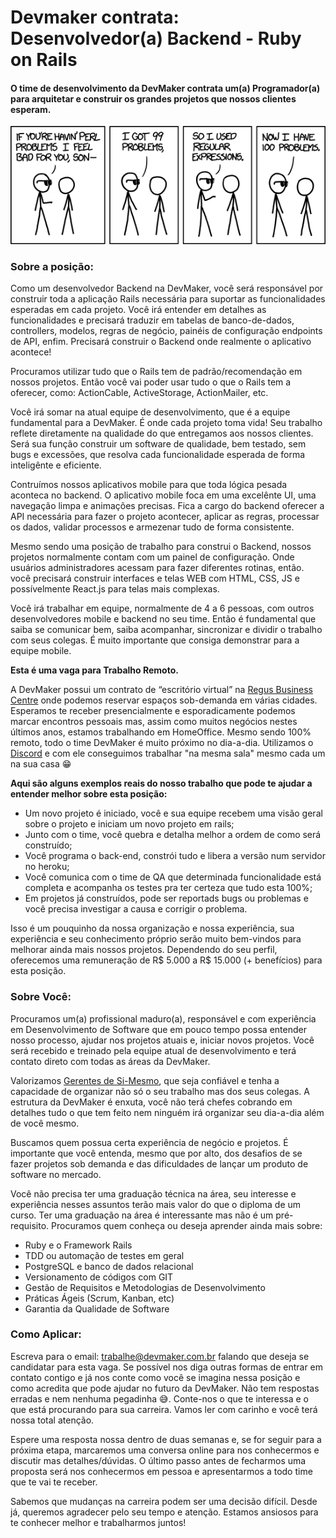 # Devmaker contrata: Desenvolvedor(a) Backend - Ruby on Rails

#### O time de desenvolvimento da DevMaker contrata um(a) Programador(a) para arquitetar e construir os grandes projetos que nossos clientes esperam.

![cover](../assets/dev_job_post_cover.png)

### Sobre a posição:

Como um desenvolvedor Backend na DevMaker, você será responsável por construir toda a aplicação Rails necessária para suportar as funcionalidades esperadas em cada projeto.
Você irá entender em detalhes as funcionalidades e precisará traduzir em tabelas de banco-de-dados, controllers, modelos, regras de negócio, painéis de configuração endpoints de API, enfim.
Precisará construir o Backend onde realmente o aplicativo acontece!

Procuramos utilizar tudo que o Rails tem de padrão/recomendação em nossos projetos.
Então você vai poder usar tudo o que o Rails tem a oferecer, como:
ActionCable, ActiveStorage, ActionMailer, etc.

Você irá somar na atual equipe de desenvolvimento, que é a equipe fundamental para a DevMaker.
É onde cada projeto toma vida!
Seu trabalho reflete diretamente na qualidade do que entregamos aos nossos clientes.
Será sua função construir um software de qualidade, bem testado, sem bugs e excessões, que resolva cada funcionalidade esperada de forma inteligênte e eficiente.

Contruímos nossos aplicativos mobile para que toda lógica pesada aconteca no backend.
O aplicativo mobile foca em uma excelênte UI, uma navegação limpa e animações precisas.
Fica a cargo do backend oferecer a API necessária para fazer o projeto acontecer, aplicar as regras, processar os dados, validar processos e armezenar tudo de forma consistente.

Mesmo sendo uma posição de trabalho para construi o Backend, nossos projetos normalmente contam com um painel de configuração.
Onde usuários administradores acessam para fazer diferentes rotinas, então. você precisará construir interfaces e telas WEB com HTML, CSS, JS e possívelmente React.js para telas mais complexas.

Você irá trabalhar em equipe, normalmente de 4 a 6 pessoas, com outros desenvolvedores mobile e backend no seu time.
Então é fundamental que saiba se comunicar bem, saiba acompanhar, sincronizar e dividir o trabalho com seus colegas.
É muito importante que consiga demonstrar para a equipe mobile.

**Esta é uma vaga para Trabalho Remoto.**

A DevMaker possui um contrato de “escritório virtual” na [Regus Business Centre](https://www.regus.com/pt-br/brazil/listings) onde podemos reservar espaços sob-demanda em várias cidades.
Esperamos te receber presencialmente e esporadicamente podemos marcar encontros pessoais mas, assim como muitos negócios nestes últimos anos, estamos trabalhando em HomeOffice.
Mesmo sendo 100% remoto, todo o time DevMaker é muito próximo no dia-a-dia.
Utilizamos o [Discord](https://discord.gg) e com ele conseguimos trabalhar "na mesma sala" mesmo cada um na sua casa 😁

**Aqui são alguns exemplos reais do nosso trabalho que pode te ajudar a entender melhor sobre esta posição:**

- Um novo projeto é iniciado, você e sua equipe recebem uma visão geral sobre o projeto e iniciam um novo projeto em rails;
- Junto com o time, você quebra e detalha melhor a ordem de como será construído;
- Você programa o back-end, constrói tudo e libera a versão num servidor no heroku;
- Você comunica com o time de QA que determinada funcionalidade está completa e acompanha os testes pra ter certeza que tudo esta 100%;
- Em projetos já construídos, pode ser reportads bugs ou problemas e você precisa investigar a causa e corrigir o problema.

Isso é um pouquinho da nossa organização e nossa experiência, sua experiência e seu conhecimento próprio serão muito bem-vindos para melhorar ainda mais nossos projetos.
Dependendo do seu perfil, oferecemos uma remuneração de R$ 5.000 a R$ 15.000 (+ benefícios) para esta posição.

### Sobre Você:
Procuramos um(a) profissional maduro(a), responsável e com experiência em Desenvolvimento de Software que em pouco tempo possa entender nosso processo, ajudar nos projetos atuais e, iniciar novos projetos.
Você será recebido e treinado pela equipe atual de desenvolvimento e terá contato direto com todas as áreas da DevMaker.

Valorizamos [Gerentes de Si-Mesmo](https://signalvnoise.com/posts/1430-hire-managers-of-one), que seja confiável e tenha a capacidade de organizar não só o seu trabalho mas dos seus colegas.
A estrutura da DevMaker é enxuta, você não terá chefes cobrando em detalhes tudo o que tem feito nem ninguém irá organizar seu dia-a-dia além de você mesmo.

Buscamos quem possua certa experiência de negócio e projetos.
É importante que você entenda, mesmo que por alto, dos desafios de se fazer projetos sob demanda e das dificuldades de lançar um produto de software no mercado.

Você não precisa ter uma graduação técnica na área, seu interesse e experiência nesses assuntos terão mais valor do que o diploma de um curso.
Ter uma graduação na área é interessante mas não é um pré-requisito.
Procuramos quem conheça ou deseja aprender ainda mais sobre:

- Ruby e o Framework Rails
- TDD ou automação de testes em geral
- PostgreSQL e banco de dados relacional
- Versionamento de códigos com GIT
- Gestão de Requisitos e Metodologias de Desenvolvimento
- Práticas Ágeis (Scrum, Kanban, etc)
- Garantia da Qualidade de Software

### Como Aplicar:

Escreva para o email: [trabalhe@devmaker.com.br](mailto:trabalhe@devmaker.com.br) falando que deseja se candidatar para esta vaga.
Se possível nos diga outras formas de entrar em contato contigo e já nos conte como você se imagina nessa posição e como acredita que pode ajudar no futuro da DevMaker.
Não tem respostas erradas e nem nenhuma pegadinha 😅.
Conte-nos o que te interessa e o que está procurando para sua carreira.
Vamos ler com carinho e você terá nossa total atenção.

Espere uma resposta nossa dentro de duas semanas e, se for seguir para a próxima etapa, marcaremos uma conversa online para nos conhecermos e discutir mas detalhes/dúvidas.
O último passo antes de fecharmos uma proposta será nos conhecermos em pessoa e apresentarmos a todo time que te vai te receber.

Sabemos que mudanças na carreira podem ser uma decisão difícil.
Desde já, queremos agradecer pelo seu tempo e atenção.
Estamos ansiosos para te conhecer melhor e trabalharmos juntos!
